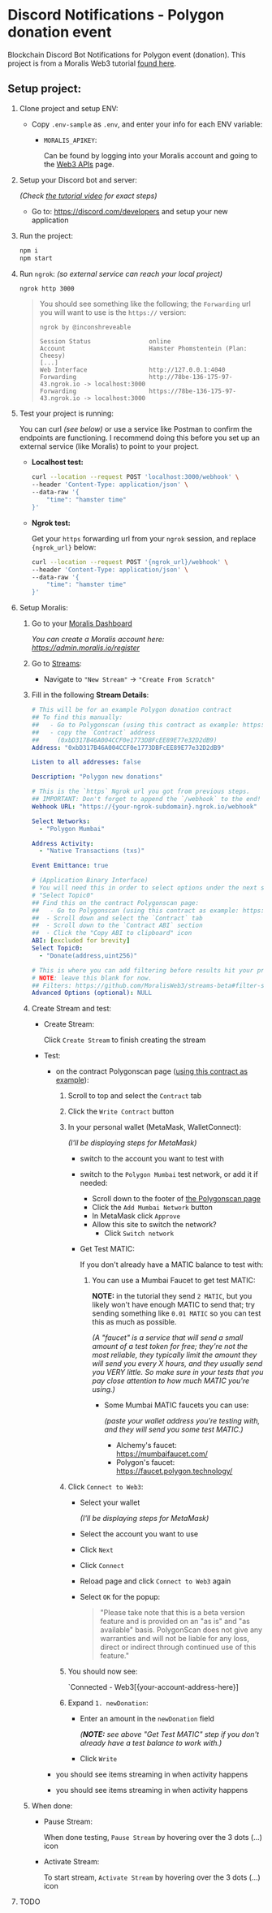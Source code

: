 # Discord Notifications - Polygon donation event

Blockchain Discord Bot Notifications for Polygon event (donation). This project
is from a Moralis Web3 tutorial [found here](https://youtu.be/GiDXKT_AAIs).

## Setup project:

1. Clone project and setup ENV:

   - Copy `.env-sample` as `.env`, and enter your info for each ENV variable:

     - `MORALIS_APIKEY`:

       Can be found by logging into your Moralis account and going to the
       [Web3 APIs](https://admin.moralis.io/web3apis) page.

2. Setup your Discord bot and server:

   _(Check [the tutorial video](https://www.youtube.com/watch?v=GiDXKT_AAIs&t=689s) for exact steps)_

   - Go to: https://discord.com/developers and setup your new application

3. Run the project:

   ```sh
   npm i
   npm start
   ```

4. Run `ngrok`: _(so external service can reach your local project)_

   ```sh
   ngrok http 3000
   ```

   > You should see something like the following; the `Forwarding` url you will
   > want to use is the `https://` version:
   >
   > ```log
   > ngrok by @inconshreveable
   >
   > Session Status                online
   > Account                       Hamster Phomstentein (Plan: Cheesy)
   > [...]
   > Web Interface                 http://127.0.0.1:4040
   > Forwarding                    http://78be-136-175-97-43.ngrok.io -> localhost:3000
   > Forwarding                    https://78be-136-175-97-43.ngrok.io -> localhost:3000
   > ```

5. Test your project is running:

   You can curl _(see below)_ or use a service like Postman to confirm the
   endpoints are functioning. I recommend doing this before you set up an
   external service (like Moralis) to point to your project.

   - **Localhost test:**

     ```sh
     curl --location --request POST 'localhost:3000/webhook' \
     --header 'Content-Type: application/json' \
     --data-raw '{
         "time": "hamster time"
     }'
     ```

   - **Ngrok test:**

     Get your `https` forwarding url from your `ngrok` session, and replace
     `{ngrok_url}` below:

     ```sh
     curl --location --request POST '{ngrok_url}/webhook' \
     --header 'Content-Type: application/json' \
     --data-raw '{
         "time": "hamster time"
     }'
     ```

6. Setup Moralis:

   1. Go to your [Moralis Dashboard](https://admin.moralis.io/)

      _You can create a Moralis account here: https://admin.moralis.io/register_

   2. Go to [Streams](https://admin.moralis.io/streams):

      - Navigate to `"New Stream"` -> `"Create From Scratch"`

   3. Fill in the following **Stream Details**:

      ```yml
      # This will be for an example Polygon donation contract
      ## To find this manually:
      ##   - Go to Polygonscan (using this contract as example: https://mumbai.polygonscan.com/address/0xbd317b46a004ccf0e1773dbfcee89e77e32d2db9#code)
      ##   - copy the `Contract` address
      ##     (0xbD317B46A004CCF0e1773DBFcEE89E77e32D2dB9)
      Address: "0xbD317B46A004CCF0e1773DBFcEE89E77e32D2dB9"

      Listen to all addresses: false

      Description: "Polygon new donations"

      # This is the `https` Ngrok url you got from previous steps.
      ## IMPORTANT: Don't forget to append the `/webhook` to the end!
      Webhook URL: "https://{your-ngrok-subdomain}.ngrok.io/webhook"

      Select Networks:
        - "Polygon Mumbai"

      Address Activity:
        - "Native Transactions (txs)"

      Event Emittance: true

      # (Application Binary Interface)
      # You will need this in order to select options under the next step for
      # "Select Topic0"
      ## Find this on the contract Polygonscan page:
      ##   - Go to Polygonscan (using this contract as example: https://mumbai.polygonscan.com/address/0xbd317b46a004ccf0e1773dbfcee89e77e32d2db9#code)
      ##  - Scroll down and select the `Contract` tab
      ##  - Scroll down to the `Contract ABI` section
      ##  - Click the "Copy ABI to clipboard" icon
      ABI: [excluded for brevity]
      Select Topic0:
        - "Donate(address,uint256)"

      # This is where you can add filtering before results hit your project.
      # NOTE: leave this blank for now.
      ## Filters: https://github.com/MoralisWeb3/streams-beta#filter-streams
      Advanced Options (optional): NULL
      ```

   4. Create Stream and test:

      - Create Stream:

        Click `Create Stream` to finish creating the stream

      - Test:

        - on the contract Polygonscan page ([using this contract as example](https://mumbai.polygonscan.com/address/0xbd317b46a004ccf0e1773dbfcee89e77e32d2db9#code)):

          1. Scroll to top and select the `Contract` tab
          1. Click the `Write Contract` button
          1. In your personal wallet (MetaMask, WalletConnect):

             _(I'll be displaying steps for MetaMask)_

             - switch to the account you want to test with
             - switch to the `Polygon Mumbai` test network, or add it if needed:
               - Scroll down to the footer of [the Polygonscan page](https://mumbai.polygonscan.com/address/0xbd317b46a004ccf0e1773dbfcee89e77e32d2db9#code)
               - Click the `Add Mumbai Network` button
               - In MetaMask click `Approve`
               - Allow this site to switch the network?
                 - Click `Switch network`
             - Get Test MATIC:

               If you don't already have a MATIC balance to test with:

               1. You can use a Mumbai Faucet to get test MATIC:

                  **NOTE:** in the tutorial they send `2 MATIC`, but you likely
                  won't have enough MATIC to send that; try sending something
                  like `0.01 MATIC` so you can test this as much as possible.

                  _(A "faucet" is a service that will send a small amount of_
                  _a test token for free; they're not the most reliable, they_
                  _typically limit the amount they will send you every X hours,_
                  _and they usually send you VERY little. So make sure in your_
                  _tests that you pay close attention to how much MATIC you're_
                  _using.)_

                  - Some Mumbai MATIC faucets you can use:

                    _(paste your wallet address you're testing with, and they_
                    _will send you some test MATIC.)_

                    - Alchemy's faucet: https://mumbaifaucet.com/
                    - Polygon's faucet: https://faucet.polygon.technology/

          1. Click `Connect to Web3`:

             - Select your wallet

               _(I'll be displaying steps for MetaMask)_

             - Select the account you want to use
             - Click `Next`
             - Click `Connect`
             - Reload page and click `Connect to Web3` again
             - Select `OK` for the popup:

               > "Please take note that this is a beta version feature and is
               > provided on an "as is" and "as available" basis. PolygonScan
               > does not give any warranties and will not be liable for any
               > loss, direct or indirect through continued use of this feature."

          1. You should now see:

             `Connected - Web3[{your-account-address-here}]

          1. Expand `1. newDonation`:

             - Enter an amount in the `newDonation` field

               _(**NOTE:** see above "Get Test MATIC" step if you don't_
               _already have a test balance to work with.)_

             - Click `Write`

        - you should see items streaming in when activity happens
        - you should see items streaming in when activity happens

   5. When done:

      - Pause Stream:

        When done testing, `Pause Stream` by hovering over the 3 dots (...) icon

      - Activate Stream:

        To start stream, `Activate Stream` by hovering over the 3 dots (...)
        icon

7. TODO
